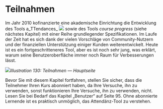 # Teilnahmen

Im Jahr 2010 kofinanzierte eine akademische Einrichtung die Entwicklung des Tools a_TTendances_ ![](../../.gitbook/assets/graphics240.png) sowie des Tools _course progress_ \(siehe nächstes Kapitel\) mit einer Reihe grundlegender Spezifikationen. Im Laufe der Zeit hat es sich dank der vielen Vorschläge von Community-Nutzern und der finanziellen Unterstützung einiger Kunden weiterentwickelt. Heute ist es ein fortgeschritteneres Tool, aber es ist noch sehr jung, was erklärt, warum seine Benutzeroberfläche immer noch Raum für Verbesserungen lässt.

![](../../.gitbook/assets/graphics248.png)_Illustration 130: Teilnahmen — Hauptseite_

Bevor Sie mit diesem Kapitel fortfahren, stellen Sie sicher, dass die Teilnehmer Ihren Kurs abonniert haben, da Ihre Versuche, ihn zu verwenden, sonst funktionieren Ihre Versuche, ihn zu verwenden, nicht. Lesen Sie bei Bedarf das Kapitel „Benutzer“ auf Seite 95. Ohne abonnierte Lernende ist es praktisch unmöglich, das Attendänz-Tool zu verstehen.